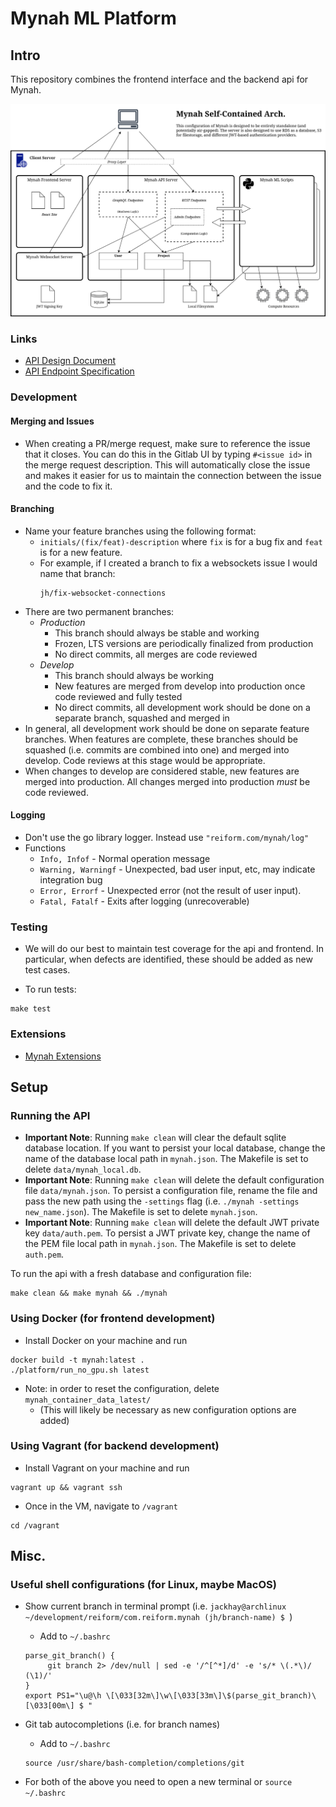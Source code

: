 # Mynah ML Platform

## Intro
This repository combines the frontend interface and the backend api for Mynah.

![Arch Diagram](docs/mynah_arch_1-13-21.drawio.png)

### Links
- [API Design Document](docs/api_design_doc.md)
- [API Endpoint Specification](docs/endpoints.md)

### Development
#### Merging and Issues
- When creating a PR/merge request, make sure to reference the issue that it closes. You can do this in the Gitlab UI by typing `#<issue id>` in the merge request description. This will automatically close the issue and makes it easier for us to maintain the connection between the issue and the code to fix it.

#### Branching
- Name your feature branches using the following format:
  - `initials/(fix/feat)-description` where `fix` is for a bug fix and `feat` is for a new feature.
  - For example, if I created a branch to fix a websockets issue I would name that branch:
    ```
    jh/fix-websocket-connections
    ```
- There are two permanent branches:
  - _Production_
    - This branch should always be stable and working
    - Frozen, LTS versions are periodically finalized from production
    - No direct commits, all merges are code reviewed
  - _Develop_
    - This branch should always be working
    - New features are merged from develop into production once code reviewed and fully tested
    - No direct commits, all development work should be done on a separate branch, squashed and merged in
- In general, all development work should be done on separate feature branches. When features are complete, these branches should be squashed (i.e. commits are combined into one) and merged into develop. Code reviews at this stage would be appropriate.
- When changes to develop are considered stable, new features are merged into production. All changes merged into production _must_ be code reviewed.

#### Logging
- Don't use the go library logger. Instead use `"reiform.com/mynah/log"`
- Functions
  - `Info, Infof` - Normal operation message
  - `Warning, Warningf` - Unexpected, bad user input, etc, may indicate integration bug
  - `Error, Errorf` - Unexpected error (not the result of user input).
  - `Fatal, Fatalf` - Exits after logging (unrecoverable)

### Testing
- We will do our best to maintain test coverage for the api and frontend. In particular, when defects are identified, these should be added as new test cases.

- To run tests:
```
make test
```

### Extensions
- [Mynah Extensions](docs/extensions.md)

## Setup

### Running the API
- **Important Note**: Running `make clean` will clear the default sqlite database location. If you want to persist your local database, change the name of the database local path in `mynah.json`. The Makefile is set to delete `data/mynah_local.db`.
- **Important Note**: Running `make clean` will delete the default configuration file `data/mynah.json`. To persist a configuration file, rename the file and pass the new path using the `-settings` flag (i.e. `./mynah -settings new_name.json`). The Makefile is set to delete `mynah.json`.
- **Important Note**: Running `make clean` will delete the default JWT private key `data/auth.pem`. To persist a JWT private key, change the name of the PEM file local path in `mynah.json`. The Makefile is set to delete `auth.pem`.

To run the api with a fresh database and configuration file:
```
make clean && make mynah && ./mynah
```

### Using Docker (for frontend development)
- Install Docker on your machine and run
```
docker build -t mynah:latest .
./platform/run_no_gpu.sh latest
```
- Note: in order to reset the configuration, delete `mynah_container_data_latest/`
  - (This will likely be necessary as new configuration options are added)

### Using Vagrant (for backend development)
- Install Vagrant on your machine and run
```
vagrant up && vagrant ssh
```
- Once in the VM, navigate to `/vagrant`
```
cd /vagrant
```

## Misc.

### Useful shell configurations (for Linux, maybe MacOS)
- Show current branch in terminal prompt (i.e. `jackhay@archlinux ~/development/reiform/com.reiform.mynah (jh/branch-name) $ `)
  - Add to `~/.bashrc`
  ```
  parse_git_branch() {
       git branch 2> /dev/null | sed -e '/^[^*]/d' -e 's/* \(.*\)/ (\1)/'
  }
  export PS1="\u@\h \[\033[32m\]\w\[\033[33m\]\$(parse_git_branch)\[\033[00m\] $ "
  ```

- Git tab autocompletions (i.e. for branch names)
  - Add to `~/.bashrc`
  ```
  source /usr/share/bash-completion/completions/git
  ```
- For both of the above you need to open a new terminal or `source ~/.bashrc`

